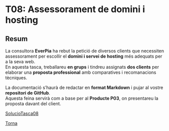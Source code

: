 # T08: Assessorament de domini i hosting

## Resum
La consultora **EverPia** ha rebut la petició de diversos clients que necessiten assessorament per escollir el **domini i servei de hosting** més adequats per a la seva web.  
En aquesta tasca, treballareu **en grups** i tindreu assignats **dos clients** per elaborar una **proposta professional** amb comparatives i recomanacions tècniques.  

La documentació s’haurà de redactar en **format Markdown** i pujar al vostre **repositori de GitHub**.  
Aquesta feina servirà com a base per al **Producte P03**, on presentareu la proposta davant del client.

[SolucioTasca08](solucio.md)

[Torna](../)
